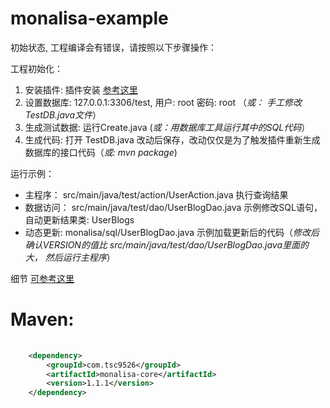# monalisa-example

初始状态, 工程编译会有错误，请按照以下步骤操作：

工程初始化：

1. 安装插件:     插件安装 [参考这里](https://github.com/11039850/monalisa-db/wiki/Code%20Generator#eclipse%E6%8F%92%E4%BB%B6)
2. 设置数据库:   127.0.0.1:3306/test, 用户: root 密码: root （_或： 手工修改TestDB.java文件_）
3. 生成测试数据: 运行Create.java (_或：用数据库工具运行其中的SQL代码_）
4. 生成代码:     打开 TestDB.java 改动后保存，改动仅仅是为了触发插件重新生成数据库的接口代码（_或: mvn package_)

运行示例：

* 主程序：      src/main/java/test/action/UserAction.java   执行查询结果
* 数据访问： src/main/java/test/dao/UserBlogDao.java  示例修改SQL语句，自动更新结果类: UserBlogs
* 动态更新:  monalisa/sql/UserBlogDao.java  示例加载更新后的代码（_修改后确认$VERSION$的值比  src/main/java/test/dao/UserBlogDao.java里面的大， 然后运行主程序_）


细节 [可参考这里](https://github.com/11039850/monalisa-db/wiki/Dynamic%20Java%20Files) 

# Maven: 
```xml
	
	<dependency>
		<groupId>com.tsc9526</groupId>
		<artifactId>monalisa-core</artifactId>
		<version>1.1.1</version>
	</dependency>
``` 
